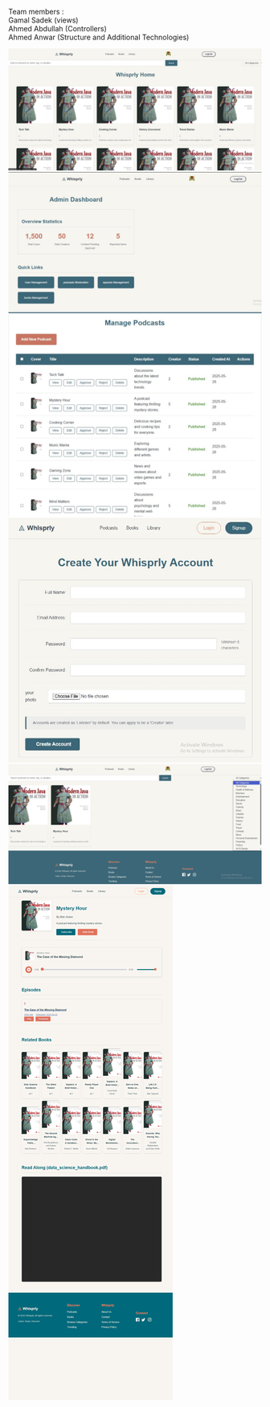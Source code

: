 Team members :<br>
Gamal Sadek (views)<br>
Ahmed Abdullah (Controllers)<br>
Ahmed Anwar (Structure and Additional Technologies)<br>


![](design/ui1.jpg)
![](design/ui2.jpg)
![](design/ui3.jpg)
![](design/ui4.jpg)
![](design/ui5.jpg)
![](design/ui6.png)
